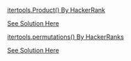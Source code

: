 [itertools.Product() By HackerRank](https://www.hackerrank.com/challenges/itertools-product/problem)

[See Solution Here](https://github.com/Avi-1996/100DaysCodeChallenge/blob/master/100DayCode/Day44/Ques1.py)

[itertools.permutations() By HackerRanks](https://www.hackerrank.com/challenges/itertools-permutations/problem?h_r=next-challenge&h_v=zen)

[See Solution Here](https://github.com/Avi-1996/100DaysCodeChallenge/blob/master/100DayCode/Day44/Ques2.py)
